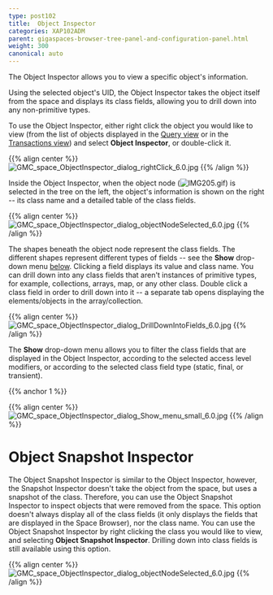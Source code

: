 ```yaml
---
type: post102
title:  Object Inspector
categories: XAP102ADM
parent: gigaspaces-browser-tree-panel-and-configuration-panel.html
weight: 300
canonical: auto
---
```



The Object Inspector allows you to view a specific object's information.

Using the selected object's UID, the Object Inspector takes the object itself from the space and displays its class fields, allowing you to drill down into any non-primitive types.

To use the Object Inspector, either right click the object you would like to view (from the list of objects displayed in the [Query view](./gigaspaces-browser-query-view.html) or in the [Transactions view](./gigaspaces-browser-transaction-view.html)) and select **Object Inspector**, or double-click it.

{{% align center %}}
![GMC_space_ObjectInspector_dialog_rightClick_6.0.jpg](/attachment_files/GMC_space_ObjectInspector_dialog_rightClick_6.0.jpg)
{{% /align %}}

Inside the Object Inspector, when the object node (![IMG205.gif](/attachment_files/IMG205.gif)) is selected in the tree on the left, the object's information is shown on the right -- its class name and a detailed table of the class fields.

{{% align center %}}
![GMC_space_ObjectInspector_dialog_objectNodeSelected_6.0.jpg](/attachment_files/GMC_space_ObjectInspector_dialog_objectNodeSelected_6.0.jpg)
{{% /align %}}

The shapes beneath the object node represent the class fields. The different shapes represent different types of fields -- see the **Show** drop-down menu [below](#1). Clicking a field displays its value and class name. You can drill down into any class fields that aren't instances of primitive types, for example, collections, arrays, map, or any other class. Double click a class field in order to drill down into it -- a separate tab opens displaying the elements/objects in the array/collection.

{{% align center %}}
![GMC_space_ObjectInspector_dialog_DrillDownIntoFields_6.0.jpg](/attachment_files/GMC_space_ObjectInspector_dialog_DrillDownIntoFields_6.0.jpg)
{{% /align %}}

The **Show** drop-down menu allows you to filter the class fields that are displayed in the Object Inspector, according to the selected access level modifiers, or according to the selected class field type (static, final, or transient).

{{% anchor 1 %}}

{{% align center %}}
![GMC_space_ObjectInspector_dialog_Show_menu_small_6.0.jpg](/attachment_files/GMC_space_ObjectInspector_dialog_Show_menu_small_6.0.jpg)
{{% /align %}}

# Object Snapshot Inspector

The Object Snapshot Inspector is similar to the Object Inspector, however, the Snapshot Inspector doesn't take the object from the space, but uses a snapshot of the class. Therefore, you can use the Object Snapshot Inspector to inspect objects that were removed from the space. This option doesn't always display all of the class fields (it only displays the fields that are displayed in the Space Browser), nor the class name. You can use the Object Snapshot Inspector by right clicking the class you would like to view, and selecting **Object Snapshot Inspector**. Drilling down into class fields is still available using this option.

{{% align center %}}
![GMC_space_ObjectInspector_dialog_objectNodeSelected_6.0.jpg](/attachment_files/GMC_space_ObjectInspector_dialog_objectNodeSelected_6.0.jpg)
{{% /align %}}
